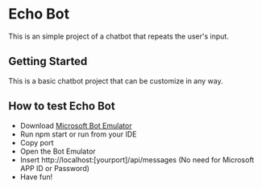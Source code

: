 # Echo Bot
This is an simple project of a chatbot that repeats the user's input.

## Getting Started
This is a basic chatbot project that can be customize in any way.

## How to test Echo Bot
* Download [Microsoft Bot Emulator](https://github.com/Microsoft/BotFramework-Emulator/releases/tag/v3.5.29)
* Run npm start or run from your IDE 
* Copy port
* Open the Bot Emulator 
* Insert http://localhost:[yourport]/api/messages (No need for Microsoft APP ID or Password)
* Have fun!  
